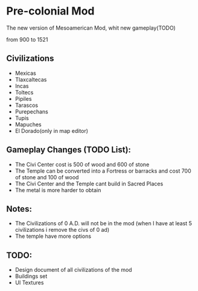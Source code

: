 # Pre-colonial Mod

The new version of Mesoamerican Mod, whit new gameplay(TODO)

from 900 to 1521

## Civilizations

- Mexicas
- Tlaxcaltecas
- Incas
- Toltecs
- Pipiles
- Tarascos
- Purepechans
- Tupis
- Mapuches
- El Dorado(only in map editor)

## Gameplay Changes (TODO List):
- The Civi Center cost  is 500 of wood and 600 of stone
- The Temple can be converted into a Fortress or barracks and cost 700 of stone and 100 of wood
- The Civi Center and the Temple cant build in Sacred Places
- The metal is more harder to obtain

## Notes:

- The Civilizations of 0 A.D. will not be in the mod (when I have at least 5 civilizations i remove the civs  of 0 ad)
- The temple have more options

## TODO:
- Design document of all civilizations of the mod
- Buildings set
- UI Textures
